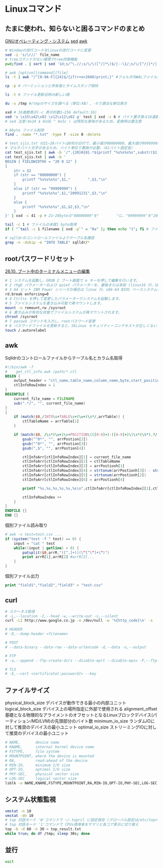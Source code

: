 ﻿# Linuxコマンド #

## たまに使われ、知らないと困るコマンドのまとめ ##

[GNUオペレーティング・システム](https://www.gnu.org/software/)
[sed](https://www.gnu.org/software/sed/manual/html_node/index.html)
[awk](https://www.gnu.org/software/gawk/manual/gawk.html)

~~~sh
# Windowの改行コードをLinuxの改行コードに変更
sed -i 's/\r//' file_name
# treeコマンドがない環境でtree同等機能
pwd;find . | sort | sed '1d;s/^\.//;s/\/\([^/]*\)$/|--\1/;s/\/[^/|]*/|  /g'

# awk [option][command][file]
ls -t | awk "/^[0-9A-F]{24}$/{if(++n>2048)print;}" #フォルダ内WALファイルが最新の2048個以外のWALファイル削除

cp -p # パーミッションと所有者とタイムスタンプ保持

ls -t # ファイル更新日時の新しい順

du -s /tmp #/tmpのサイズを調べる（単位:kB）, -hで適当な単位表示

xxd # 16進数表示(-c 表示桁数1~256 default:16)
sed 's \x15\x42\x02 \x12\x12\x02 g' test | xxd -c 6 # バイト置き換え16進数表示
# sed 注意:0x24 $ 0x5E ^ 0x5c \ は特別な意味があるため、変換時は要注意

# 0byte ファイル削除
find . -name "*.txt" -type f -size 0 -delete
~~~

~~~sh
# test_sjis.txt の21~28バイトは8桁の日付で、最小値が00000000、最大値が99999999、Postgresqlに登録するときエラーがあるため置換が必要。
# マルチバイト文字があるため、バイト単位で置換が必要。（41バイト固定長）
cat test_sjis.txt | awk -b '/^.{20}0{8}.*${printf "%s%s%s%s",substr($1,1,20),"        ",substr($1,29,length($1)-28)}' | xxd -c 41 -p # 21~28byteの"00000000"を"        "に置き換え
cat test_sjis.txt | awk -b '
BEGIN { FIELDWIDTHS = "20 8 12" }
{
    str = $2
    if (str == "00000000") {
        printf "%s%s%s%s",$1,"        ",$3,"\n"
    }
    else if (str == "99999999") {
        printf "%s%s%s%s",$1,"20991231",$3,"\n"
    }
    else {
        printf "%s%s%s%s",$1,$2,$3,"\n"
    }
}' | xxd -c 41 -p # 21~28byteの"00000000"を"        "に、"99999999"を"20991231"に置き換え
~~~

~~~sh
tail -c 1 # ファイルの末尾1 byte取得
if [ "`tail -c 1 filename | xxd -p`" = "0a" ]; then echo "1"; fi # ファイルの末尾が改行か確認
~~~

~~~sh
# sqlldrのコントロールファイルよりテーブル名確認
grep -n -dskip -e "INTO TABLE" sqlldr/*
~~~

## rootパスワードリセット ##

[26.10. ブート中のターミナルメニューの編集](https://access.redhat.com/documentation/ja-jp/red_hat_enterprise_linux/7/html/system_administrators_guide/sec-terminal_menu_editing_during_boot#proc-Resetting_the_Root_Password_Using_rd.break)

~~~bash
# 1 システムを起動し、GRUB 2 ブート画面で e キーを押して編集を行います。
# 2 rhgb パラメーターおよび quiet パラメーターを、最後または末前 (linux16 行、UEFI システムの場合は linuxefi) から削除します。
# 3 64 ビット IBM Power シリーズの場合は linux 行、x86-64 BIOS ベースシステムの場合は linux16 行、または UEFI システムの場合は linuxefi 行の最後に以下のパラメーターを追加します。
rd.break enforcing=0
# 4 Ctrl+x を押して変更したパラメーターでシステムを起動します。
# 5 ファイルシステムを書き込み可能で再マウントします。
mount -o remount,rw /sysroot
# 6 書き込みが有効な状態でファイルシステムが再マウントされます。
chroot /sysroot
# 7 passwd コマンドを入力し、rootパスワード変更
# 8 パスワードファイルを更新すると、SELinux セキュリティーコンテキストが正しくないファイルが作成されます。次回のシステムのブート時にすべてのファイルを再ラベルするには、以下のコマンドを入力します。
touch /.autorelabel
~~~

## awk ##

Sqlldrのコントロールファイルからテーブル名とカラム名取得

~~~awk
#!/bin/awk -f 
#    get_ctl_info.awk /path/*.ctl
BEGIN {
    output_header = "ctl_name,table_name,column_name,byte,start_position"
    ctlInfoRowIndex = 1
}
BEGINFILE {
    current_file_name = FILENAME
    sub(".*/", "", current_file_name)
}
{
    if (match($0,/INTO\s+TABLE\s+(\w+)\s*/,arrTable)) {
        ctlTableName = arrTable[1]
    }

    if (match($0, /\s*(\w+)\s+POSITION\(([0-9]+):([0-9]+)\)\s*(\S*),?/, arrPostion)) {
        gsub("^0*", "", arrPostion[2])
        gsub("^0*", "", arrPostion[3])
        gsub(",$", "", arrPostion[4])

        ctlInfoArr[ctlInfoRowIndex][1] = current_file_name
        ctlInfoArr[ctlInfoRowIndex][2] = ctlTableName
        ctlInfoArr[ctlInfoRowIndex][3] = arrPostionh[1]
        ctlInfoArr[ctlInfoRowIndex][4] = strtonum(arrPostionh[3]) - strtonum(arrPostionh[2]) + 1
        ctlInfoArr[ctlInfoRowIndex][5] = strtonum(arrPostionh[2])
        ctlInfoArr[ctlInfoRowIndex][6] = arrPostionh[4]

        printf "%s,%s,%s,%s,%s,%s\n",ctlInfoArr[ctlInfoRowIndex][1],ctlInfoArr[ctlInfoRowIndex][2],ctlInfoArr[ctlInfoRowIndex][3],ctlInfoArr[ctlInfoRowIndex][4],ctlInfoArr[ctlInfoRowIndex][5],ctlInfoArr[ctlInfoRowIndex][6]

        ctlInfoRowIndex ++
    }
}
ENDFILE {}
END {}
~~~

個別ファイル読み取り

~~~awk
# awk -v test=test.csv ...
if (system("test -f " test) == 0) {
    input = "cat " test
    while((input | getline) > 0) {
        patsplit($0,arrR,"([^,]+)|(\"[^\"]+\")")
        print arrR[1],arrR[2] #arrR[3]...
    }
}
~~~

個別ファイル出力

~~~awk
print "field1","field2","field3" > "test.csv"
~~~

## curl ##

~~~bash
# ステータス取得
# -L,--location -I,--head -w,--write-out -s,--silent
curl -LI http://www.google.co.jp -o /dev/null -w '%{http_code}\n' -s

# HEADER
# -D,--dump-header <filename>

# POST
# --data-binary --data-raw --data-urlencode -d,--data -o,--output

# FTP
# -a,--append --ftp-create-dirs --disable-eprt --disable-epsv -P,--ftp-port --fep-pasv --ftp-account <data> 

# TLS
# -E,--cert <certificate[:password]> --key
~~~

## ファイルサイズ ##

physical_block_size デバイスが動作できる最小の内部ユニット
logical_block_size  デバイス上の場所指定に外部で使用される
alignment_offset    基礎となる物理的なアライメントのオフセットとなるLinuxブロックデバイス(パーティション/MD/LVM)の先頭部分のバイト数
minimum_io_size     ランダムIOに対して推奨のデバイスの最小ユニット
optimal_io_size     ストリーミングIOに対して推奨のデバイスの最小ユニット

~~~bash
# NAME,       device name
# KNAME,      internal kernel device name
# FSTYPE,     file system
# MOUNTPOINT, where the device is mounted
# RA,         read-ahead of the device
# MIN-IO,     minimum I/O size 
# OPT-IO,     optimal I/O size
# PHY-SEC,    physical sector size
# LOG-SEC     logical sector size
lsblk -o NAME,KNAME,FSTYPE,MOUNTPOINT,RA,MIN-IO,OPT-IO,PHY-SEC,LOG-SEC
~~~

## システム状態監視 ##

~~~bash
vmstat -n 10
vmstat -dn 10
# top 対話モード 'W'コマンドで ~/.toprcl に設定保存 (グローバル設定は/etc/toprc)
# top 対話モード '1'コマンドで CPUs使用率をサマリと各コア表示に切り替え
top -b -d 60 -n 30 > top_result.txt
while true; do df /tmp; sleep 30s; done
~~~

## 並行 ##

~~~bash
wait
~~~
